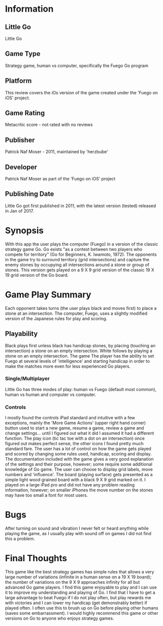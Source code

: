 # Information
## Little Go
Little Go
## Game Type
Strategy game, human vs computer, specifically the Fuego Go program
## Platform
This review covers the iOs version of the game created under the 'Fuego on iOS' project.
## Game Rating
Metacritic score - not rated with no reviews
## Publisher
Patrick Naf Moser - 2011, maintained by 'herzbube'
## Developer
Patrick Naf Moser as part of the 'Fuego on iOS' project
## Publishing Date
Little Go got first published in 2011, with the latest version (tested) released in Jan of 2017.
# Synopsis
With this app the user plays the computer (Fuego) in a version of the classic strategy game Go.  Go exists "as a contest between two players who compete for territory" (Go for Beginners, K. Iwamoto, 1972).  The opponents in the game try to surround territory (grid intersections) and capture the enemy stones by occupying all intersections around a stone or group of stones.  This version gets played on a 9 X 9 grid version of the classic 19 X 19 grid version of the Go board.

# Game Play Summary
Each opponent takes turns (the user plays black and moves first) to place a stone at an intersection.  The computer, Fuego, uses a slightly modified version of the Japanese rules for play and scoring.
## Playability
Black plays first unless black has handicap stones, by placing (touching an intersection) a stone on an empty intersection.  White follows by playing a stone on an empty intersection.  The game 
The player has the ability to set Fuego at several levels of 'intelligence' and starting handicap in order to make the matches more even for less experienced Go players.
### Single/Multiplayer
Little Go has three modes of play: human vs Fuego (default most common), human vs human and computer vs computer.
### Controls
I mostly found the controls iPad standard and intuitive with a few exceptions, mainly the 'More Game Actions' (upper right hand corner) button used to start a new game, resume a game, review a game and change settings... until I figured out what it did I assumed it had a different function.  The play icon (tic tac toe with a dot on an intersection) once figured out makes perfect sense, the other icons I found pretty much standard fare.  The user has a lot of control on how the game gets played and scored by changing some rules used, handicap, scoring and display.  The documentation included with the game gives a very good explanation of the settings and their purpose, however; some require some additional knowledge of Go game.  The user can choose to display grid labels, move numbers and 'influence'.  The board (playing surface) gets presented as a simple light wood grained board with a black 9 X 9 grid marked on it.  I played on a large iPad pro and did not have any problem reading information, however; on smaller iPhones the move number on the stones may have too small a font for most users.
# Bugs
After turning on sound and vibration I never felt or heard anything while playing the game, as I usually play with sound off on games I did not find this a problem.
# Final Thoughts
This game like the best strategy games has simple rules that allows a very large number of variations (infinite in a human sense on a 19 X 19 board); the number of variations on the 9 X 9 approaches infinity for all but advanced Go game players.  I find this game enjoyable to play and I can use it to improve my understanding and playing of Go.  I find that I have to get a large advantage to beat Fuego if I do not play often, but play rewards me with victories and I can lower my handicap (get demonstrably better) if played often.  I often use this to brush up on Go before playing other humans (saves some embarrassment).  I would highly recommend this game or other versions on Go to anyone who enjoys strategy games.
